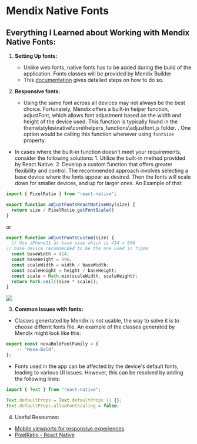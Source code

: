 # Mendix Native Fonts
## Everything I Learned about Working with Mendix Native Fonts:

1. **Setting Up fonts:**
   - Unlike web fonts, native fonts has to be added during the build of the application. Fonts classes will be provided by Mendix Builder
   - This [documentation](https://docs.mendix.com/howto8/mobile/native-custom-fonts/) gives detailed steps on how to do so.

2. **Responsive fonts:**
   - Using the same font across all devices may not always be the best choice. Fortunately, Mendix offers a built-in helper function, adjustFont, which allows font adjustment based on the width and height of the device used. This function is typically found in the theme\styles\native\core\helpers\_functions\adjustfont.js folder.
. One option would be calling this function whenever using `fontSize` property.

  - In cases where the built-in function doesn't meet your requirements, consider the following solutions:
        1. Utilize the built-in method provided by React Native.
        2. Develop a custom function that offers greater flexibility and control. The recommended approach involves selecting a base device where the fonts appear as desired.
Then the fonts will scale down for smaller devices, and up for larger ones. An Example of that:
```js
import { PixelRatio } from "react-native";

export function adjustFontsReactNativeWay(size) {
  return size / PixelRatio.getFontScale()
}
```
or
```js
export function adjustFontsCustom(size) {
  // Use iPhone11 as base size which is 414 x 896
// base device recommended to be the one used in figma
  const baseWidth = 414;
  const baseHeight = 896;
  const scaleWidth = width / baseWidth;
  const scaleHeight = height / baseHeight;
  const scale = Math.min(scaleWidth, scaleHeight);
  return Math.ceil((size * scale));
}
```
![](https://raw.githubusercontent.com/heyman333/react-native-responsive-fontsize/HEAD/images/main.png)


3. **Common issues with fonts:**
- Classes genertated by Mendix is not usable, the way to solve it is to choose differnt fonts file. An example of the classes generated by Mendix might look like this:
```js
export const nexaBoldFontFamily = {
    ☞: "Nexa-Bold",
};
```
- Fonts used in the app can be affected by the device's default fonts, leading to various UI issues. However, this can be resolved by adding the following lines:

```js
import { Text } from "react-native";

Text.defaultProps = Text.defaultProps || {};
Text.defaultProps.allowFontScaling = false;
```

4. Useful Resources:
- [Mobile viewports for responsive experiences](https://experienceleague.adobe.com/docs/target/using/experiences/vec/mobile-viewports.html)
- [PixelRatio - React Native](https://reactnative.dev/docs/pixelratio)

